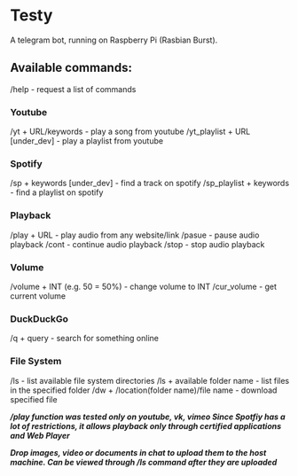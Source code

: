 # Testy

A telegram bot, running on Raspberry Pi (Rasbian Burst).



## Available commands:

/help - request a list of commands 

### Youtube

/yt + URL/keywords - play a song from youtube
/yt_playlist + URL [under_dev] - play a playlist from youtube

### Spotify

/sp + keywords [under_dev] - find a track on spotify
/sp_playlist + keywords - find a playlist on spotify

### Playback

/play + URL - play audio from any website/link
/pasue - pause audio playback
/cont - continue audio playback
/stop - stop audio playback

### Volume

/volume + INT (e.g. 50 = 50%) - change volume to INT
/cur_volume - get current volume

### DuckDuckGo

/q + query - search for something online

### File System

/ls - list available file system directories
/ls + available folder name - list files in the specified folder
/dw + /location(folder name)/file name - download specified file


**_/play function was tested only on youtube, vk, vimeo
Since Spotfiy has a lot of restrictions, it allows playback only through certified applications and Web Player_**

**_Drop images, video or documents in chat to upload them to the host machine. Can be viewed through /ls command after they are uploaded_**
